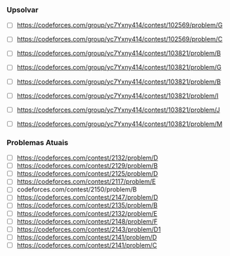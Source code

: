 
### Upsolvar

- [ ] https://codeforces.com/group/yc7Yxny414/contest/102569/problem/G 
- [ ] https://codeforces.com/group/yc7Yxny414/contest/102569/problem/C 
- [ ] https://codeforces.com/group/yc7Yxny414/contest/103821/problem/B 
- [ ] https://codeforces.com/group/yc7Yxny414/contest/103821/problem/G 
- [ ] https://codeforces.com/group/yc7Yxny414/contest/103821/problem/B 
- [ ] https://codeforces.com/group/yc7Yxny414/contest/103821/problem/I 
- [ ] https://codeforces.com/group/yc7Yxny414/contest/103821/problem/J 
- [ ] https://codeforces.com/group/yc7Yxny414/contest/103821/problem/M  


### Problemas Atuais

- [ ] https://codeforces.com/contest/2132/problem/D 
- [ ] https://codeforces.com/contest/2129/problem/B
- [ ] https://codeforces.com/contest/2125/problem/D 
- [ ] https://codeforces.com/contest/2117/problem/E 
- [ ] codeforces.com/contest/2150/problem/B 
- [ ] https://codeforces.com/contest/2147/problem/D 
- [ ] https://codeforces.com/contest/2135/problem/B 
- [ ] https://codeforces.com/contest/2132/problem/E 
- [ ] https://codeforces.com/contest/2148/problem/F 
- [ ] https://codeforces.com/contest/2143/problem/D1 
- [ ] https://codeforces.com/contest/2141/problem/D 
- [ ] https://codeforces.com/contest/2141/problem/C 
